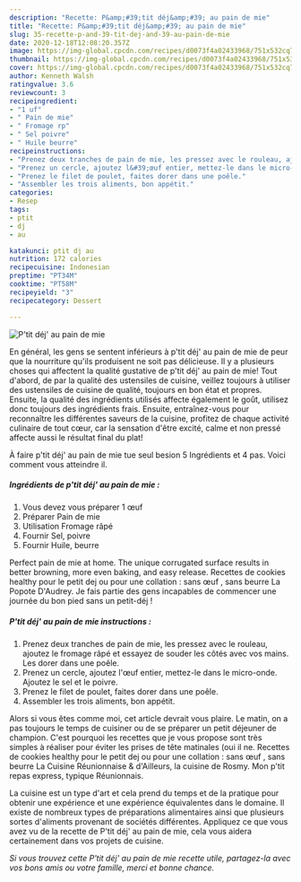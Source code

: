 ```yaml
---
description: "Recette: P&amp;#39;tit déj&amp;#39; au pain de mie"
title: "Recette: P&amp;#39;tit déj&amp;#39; au pain de mie"
slug: 35-recette-p-and-39-tit-dej-and-39-au-pain-de-mie
date: 2020-12-18T12:08:20.357Z
image: https://img-global.cpcdn.com/recipes/d0073f4a02433968/751x532cq70/ptit-dej-au-pain-de-mie-photo-principale-de-la-recette.jpg
thumbnail: https://img-global.cpcdn.com/recipes/d0073f4a02433968/751x532cq70/ptit-dej-au-pain-de-mie-photo-principale-de-la-recette.jpg
cover: https://img-global.cpcdn.com/recipes/d0073f4a02433968/751x532cq70/ptit-dej-au-pain-de-mie-photo-principale-de-la-recette.jpg
author: Kenneth Walsh
ratingvalue: 3.6
reviewcount: 3
recipeingredient:
- "1 uf"
- " Pain de mie"
- " Fromage rp"
- " Sel poivre"
- " Huile beurre"
recipeinstructions:
- "Prenez deux tranches de pain de mie, les pressez avec le rouleau, ajoutez le fromage râpé et essayez de souder les côtés avec vos mains. Les dorer dans une poêle."
- "Prenez un cercle, ajoutez l&#39;œuf entier, mettez-le dans le micro-onde. Ajoutez le sel et le poivre."
- "Prenez le filet de poulet, faites dorer dans une poêle."
- "Assembler les trois aliments, bon appétit."
categories:
- Resep
tags:
- ptit
- dj
- au

katakunci: ptit dj au 
nutrition: 172 calories
recipecuisine: Indonesian
preptime: "PT34M"
cooktime: "PT58M"
recipeyield: "3"
recipecategory: Dessert

---
```



![P&#39;tit déj&#39; au pain de mie](https://img-global.cpcdn.com/recipes/d0073f4a02433968/751x532cq70/ptit-dej-au-pain-de-mie-photo-principale-de-la-recette.jpg)

En général, les gens se sentent inférieurs à p&#39;tit déj&#39; au pain de mie de peur que la nourriture qu'ils produisent ne soit pas délicieuse. Il y a plusieurs choses qui affectent la qualité gustative de p&#39;tit déj&#39; au pain de mie! Tout d'abord, de par la qualité des ustensiles de cuisine, veillez toujours à utiliser des ustensiles de cuisine de qualité, toujours en bon état et propres. Ensuite, la qualité des ingrédients utilisés affecte également le goût, utilisez donc toujours des ingrédients frais. Ensuite, entraînez-vous pour reconnaître les différentes saveurs de la cuisine, profitez de chaque activité culinaire de tout cœur, car la sensation d'être excité, calme et non pressé affecte aussi le résultat final du plat!

<!--inarticleads1-->

À faire p&#39;tit déj&#39; au pain de mie tue seul besion 5 Ingrédients et 4 pas. Voici comment vous atteindre il.

##### Ingrédients de p&#39;tit déj&#39; au pain de mie :

1. Vous devez vous préparer 1 œuf
1. Préparer  Pain de mie
1. Utilisation  Fromage râpé
1. Fournir  Sel, poivre
1. Fournir  Huile, beurre


Perfect pain de mie at home. The unique corrugated surface results in better browning, more even baking, and easy release. Recettes de cookies healthy pour le petit dej ou pour une collation : sans œuf , sans beurre La Popote D&#39;Audrey. Je fais partie des gens incapables de commencer une journée du bon pied sans un petit-déj ! 

<!--inarticleads2-->

##### P&#39;tit déj&#39; au pain de mie instructions :

1. Prenez deux tranches de pain de mie, les pressez avec le rouleau, ajoutez le fromage râpé et essayez de souder les côtés avec vos mains. Les dorer dans une poêle.
1. Prenez un cercle, ajoutez l&#39;œuf entier, mettez-le dans le micro-onde. Ajoutez le sel et le poivre.
1. Prenez le filet de poulet, faites dorer dans une poêle.
1. Assembler les trois aliments, bon appétit.


Alors si vous êtes comme moi, cet article devrait vous plaire. Le matin, on a pas toujours le temps de cuisiner ou de se préparer un petit déjeuner de champion. C&#39;est pourquoi les recettes que je vous propose sont très simples à réaliser pour éviter les prises de tête matinales (oui il ne. Recettes de cookies healthy pour le petit dej ou pour une collation : sans œuf , sans beurre La Cuisine Réunionnaise &amp; d&#39;Ailleurs, la cuisine de Rosmy. Mon p&#39;tit repas express, typique Réunionnais. 

<!--inarticleads1-->

<p>
La cuisine est un type d'art et cela prend du temps et de la pratique pour obtenir une expérience et une expérience équivalentes dans le domaine. Il existe de nombreux types de préparations alimentaires ainsi que plusieurs sortes d'aliments provenant de sociétés différentes. Appliquez ce que vous avez vu de la recette de P&#39;tit déj&#39; au pain de mie, cela vous aidera certainement dans vos projets de cuisine.
</p>

<p>
<i>Si vous trouvez cette P&#39;tit déj&#39; au pain de mie recette utile, partagez-la avec vos bons amis ou votre famille, merci et bonne chance.</i>
</p>
